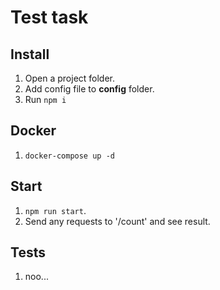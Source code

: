 # Test task
## Install
1) Open a project folder.
2) Add config file to **config** folder.
3) Run ```npm i```

## Docker
1) ```docker-compose up -d```
## Start
1) ```npm run start```.
2) Send any requests to '/count' and see result.

## Tests
1) noo...
